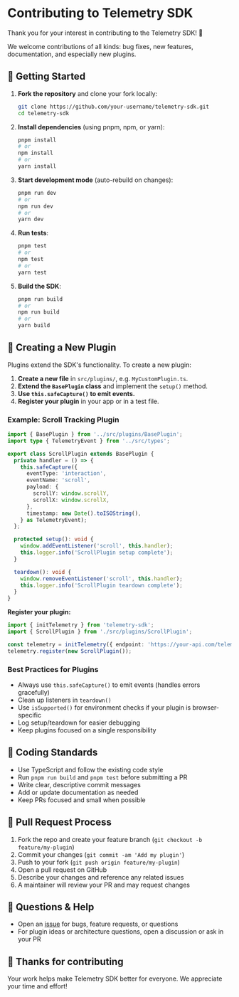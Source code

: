 # Contributing to Telemetry SDK

Thank you for your interest in contributing to the Telemetry SDK! 🎉

We welcome contributions of all kinds: bug fixes, new features, documentation, and especially new plugins.

## 🚀 Getting Started

1. **Fork the repository** and clone your fork locally:

   ```bash
   git clone https://github.com/your-username/telemetry-sdk.git
   cd telemetry-sdk
   ```

2. **Install dependencies** (using pnpm, npm, or yarn):

   ```bash
   pnpm install
   # or
   npm install
   # or
   yarn install
   ```

3. **Start development mode** (auto-rebuild on changes):

   ```bash
   pnpm run dev
   # or
   npm run dev
   # or
   yarn dev
   ```

4. **Run tests**:

   ```bash
   pnpm test
   # or
   npm test
   # or
   yarn test
   ```

5. **Build the SDK**:

   ```bash
   pnpm run build
   # or
   npm run build
   # or
   yarn build
   ```

## 🧩 Creating a New Plugin

Plugins extend the SDK's functionality. To create a new plugin:

1. **Create a new file** in `src/plugins/`, e.g. `MyCustomPlugin.ts`.
2. **Extend the `BasePlugin` class** and implement the `setup()` method.
3. **Use `this.safeCapture()` to emit events.**
4. **Register your plugin** in your app or in a test file.

### Example: Scroll Tracking Plugin

```typescript
import { BasePlugin } from '../src/plugins/BasePlugin';
import type { TelemetryEvent } from '../src/types';

export class ScrollPlugin extends BasePlugin {
  private handler = () => {
    this.safeCapture({
      eventType: 'interaction',
      eventName: 'scroll',
      payload: {
        scrollY: window.scrollY,
        scrollX: window.scrollX,
      },
      timestamp: new Date().toISOString(),
    } as TelemetryEvent);
  };

  protected setup(): void {
    window.addEventListener('scroll', this.handler);
    this.logger.info('ScrollPlugin setup complete');
  }

  teardown(): void {
    window.removeEventListener('scroll', this.handler);
    this.logger.info('ScrollPlugin teardown complete');
  }
}
```

**Register your plugin:**

```typescript
import { initTelemetry } from 'telemetry-sdk';
import { ScrollPlugin } from './src/plugins/ScrollPlugin';

const telemetry = initTelemetry({ endpoint: 'https://your-api.com/telemetry' });
telemetry.register(new ScrollPlugin());
```

### Best Practices for Plugins

- Always use `this.safeCapture()` to emit events (handles errors gracefully)
- Clean up listeners in `teardown()`
- Use `isSupported()` for environment checks if your plugin is browser-specific
- Log setup/teardown for easier debugging
- Keep plugins focused on a single responsibility

## 📝 Coding Standards

- Use TypeScript and follow the existing code style
- Run `pnpm run build` and `pnpm test` before submitting a PR
- Write clear, descriptive commit messages
- Add or update documentation as needed
- Keep PRs focused and small when possible

## 🔄 Pull Request Process

1. Fork the repo and create your feature branch (`git checkout -b feature/my-plugin`)
2. Commit your changes (`git commit -am 'Add my plugin'`)
3. Push to your fork (`git push origin feature/my-plugin`)
4. Open a pull request on GitHub
5. Describe your changes and reference any related issues
6. A maintainer will review your PR and may request changes

## 💬 Questions & Help

- Open an [issue](https://github.com/your-org/telemetry-sdk/issues) for bugs, feature requests, or questions
- For plugin ideas or architecture questions, open a discussion or ask in your PR

## 🙏 Thanks for contributing

Your work helps make Telemetry SDK better for everyone. We appreciate your time and effort!
